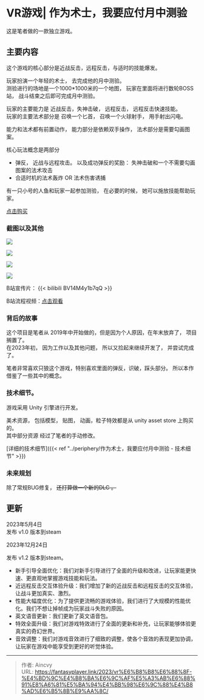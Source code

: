 # VR游戏| 作为术士，我要应付月中测验


这是笔者做的一款独立游戏。  

## 主要内容

这个游戏的核心部分是近战反击，远程反击，与适时的技能爆发。

玩家扮演一个年轻的术士， 去完成他的月中测验。  
测验进行的场地是一个1000*1000米的一个地图， 玩家在里面将进行数轮BOSS站， 战斗结束之后即可完成月中测验。

玩家的主要能力是 近战反击，失神击破， 远程反击， 远程反击快速技能。  
玩家的主要法术部分是 召唤一个匕首， 召唤一个火球射手， 用手射出闪电。  

能力和法术都有前置动作，  能力部分是依赖双手操作， 法术部分是需要勾画图案。

核心玩法概念是两部分
- 弹反， 近战与远程攻击。 以及成功弹反的奖励： 失神击破和一个不需要勾画图案的法术攻击
- 合适时机的法术轰炸 OR 法术伤害诱捕

有一只小号的人鱼和玩家一起参加测验， 在必要的时候， 她可以施放技能帮助玩家。 

[点击购买](https://store.steampowered.com/app/2391490/_/)  

### 截图以及其他

![](https://cdn.akamai.steamstatic.com/steam/apps/2391490/ss_31b5c0c60f16ed2b4cbcaf6a2678c66ebe085e73.1920x1080.jpg?t=1691234454)

![](https://cdn.akamai.steamstatic.com/steam/apps/2391490/ss_0d5fe0cd89a3d49f19ad41f1fa6c5cb80daf6cbf.1920x1080.jpg?t=1691234454)

![](https://cdn.akamai.steamstatic.com/steam/apps/2391490/ss_837e0204255865d3442cb9a5f758e9c088d75f8b.1920x1080.jpg?t=1691234454)

![](https://cdn.akamai.steamstatic.com/steam/apps/2391490/ss_dfdaf96aaf8bb0a7778fd26bb4d6ff302c6fae92.1920x1080.jpg?t=1691234454)


B站宣传片： 
{{&lt; bilibili BV14M4y1b7qQ &gt;}}


B站流程视频：[点击观看](https://www.bilibili.com/list/27285915?sid=3268591&amp;spm_id_from=333.999.0.0&amp;desc=1&amp;oid=910761401&amp;bvid=BV1GM4y1b7Qh)



### 背后的故事

这个项目是笔者从 2019年中开始做的，但是因为个人原因，在年末放弃了， 项目搁置了。  
在2023年初， 因为工作以及其他问题， 所以又捡起来继续开发了， 并尝试完成了。 

笔者非常喜欢只狼这个游戏，特别喜欢里面的弹反，识破，踩头部分。 所以本作借鉴了一些其中的概念。 

### 技术细节。
游戏采用 Unity 引擎进行开发。 

美术资源， 包括模型， 贴图， 动画，粒子特效都是从 unity asset store 上购买的。   
其中部分资源 经过了笔者的手动修改。

[详细的技术细节]({{&lt; ref &#34;../periphery/作为术士，我要应付月中测验 - 技术细节&#34; &gt;}})

### 未来规划

除了常规BUG修复， ~~还打算做一个新的DLC 。~~ 

## 更新

2023年5月4日    
发布 v1.0 版本到steam

2023年12月24日  

发布 v1.2 版本到steam。

- 新手引导全面优化：我们对新手引导进行了全面的升级和改进，让玩家能更快速、更直观地掌握游戏技能和玩法。
- 近远程反击交互体验升级：我们增加了新的近战反击和远程反击的交互体验，让战斗更加真实、激烈。
- 性能大幅度优化：为了提供更流畅的游戏体验，我们进行了大规模的性能优化。我们不想让掉帧成为玩家战斗失败的原因。
- 英文语音更新：我们更新了英文语音包。
- 特效全面升级：我们对游戏特效进行了全面的更新和补充，让玩家能够体验更真实的奇幻世界。
- 音效调整：我们对游戏音效进行了细致的调整，使各个音效的表现更加协调，让玩家在游戏中能享受到更好的听觉体验。



---

> 作者: Aincvy  
> URL: https://fantasyplayer.link/2023/vr%E6%B8%B8%E6%88%8F-%E4%BD%9C%E4%B8%BA%E6%9C%AF%E5%A3%AB%E6%88%91%E8%A6%81%E5%BA%94%E4%BB%98%E6%9C%88%E4%B8%AD%E6%B5%8B%E9%AA%8C/  

